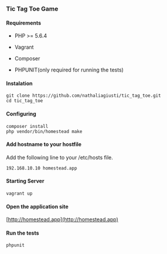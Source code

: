 ### Tic Tag Toe Game ###

#### Requirements ####
* PHP >= 5.6.4

* Vagrant

* Composer

* PHPUNIT(only required for running the tests)

#### Instalation ####
	git clone https://github.com/nathaliagiusti/tic_tag_toe.git
	cd tic_tag_toe

#### Configuring ####
	composer install
	php vendor/bin/homestead make
	
#### Add hostname to your hostfile  ####
Add the following line to your /etc/hosts file.

	192.168.10.10 homestead.app

#### Starting Server ####
	vagrant up
	
#### Open the application site ####

[http://homestead.app](http://homestead.app)

#### Run the tests ####
	phpunit



